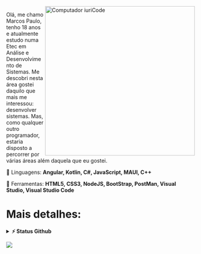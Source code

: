 <img src="https://raw.githubusercontent.com/MicaelliMedeiros/micaellimedeiros/master/image/computer-illustration.png" min-width="400px" max-width="400px" width="400px" align="right" alt="Computador iuriCode">

<p align="left"> 
 Olá, me chamo Marcos Paulo, tenho 18 anos e atualmente estudo numa Etec em Análise e Desenvolvimento de Sistemas.
  Me descobri nesta área gostei daquilo que mais me interessou: desenvolver sistemas.
  Mas, como qualquer outro programador, estaria disposto a percorrer por várias áreas além daquela que eu gostei.
</p>

<p align="left">
  🦄 Linguagens: <strong>Angular, Kotlin, C#, JavaScript, MAUI, C++</strong>
</p>

<p align="left">
  💼 Ferramentas: <strong>HTML5, CSS3, NodeJS, BootStrap, PostMan, Visual Studio, Visual Studio Code</strong>
</p>

# Mais detalhes:

<details>
  <summary><b>⚡ Status Github</b></summary>

  <br />
  <img height="180em" src="https://github-readme-stats.vercel.app/api?username=M4rc0sPaulo&show_icons=true&theme=github_dark&hide_border=true&&count_private=true&include_all_commits=true" />
  <img height="180em" src="https://github-readme-stats.vercel.app/api/top-langs/?username=M4rc0sPaulo&exclude_repo=KNN-Image-Classification&theme=github_dark&show_icons=true&hide_border=true&layout=compact&langs_count=8"/>
</details>


<p align="left">

  <a href="#" alt="Linkedin">
  <img src="https://img.shields.io/badge/-Linkedin-0e76a8?style=flat-square&logo=Linkedin&logoColor=white&link=https://www.linkedin.com/in/marcos-paulo-530143275/" /></a>
</p>  




